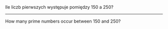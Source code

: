 Ile liczb pierwszych występuje pomiędzy 150 a 250?

---

How many prime numbers occur between 150 and 250?